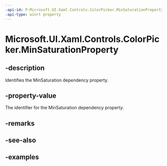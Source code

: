 ```yaml
---
-api-id: P:Microsoft.UI.Xaml.Controls.ColorPicker.MinSaturationProperty
-api-type: winrt property
---
```

<!-- Property syntax.
public DependencyProperty MinSaturationProperty { get; }
-->

# Microsoft.UI.Xaml.Controls.ColorPicker.MinSaturationProperty


## -description

Identifies the MinSaturation dependency property.


## -property-value

The identifier for the MinSaturation dependency property.


## -remarks


## -see-also


## -examples



